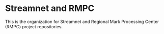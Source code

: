 # Streamnet and RMPC

This is the organization for Streamnet and Regional Mark Processing Center (RMPC) project repositories.
